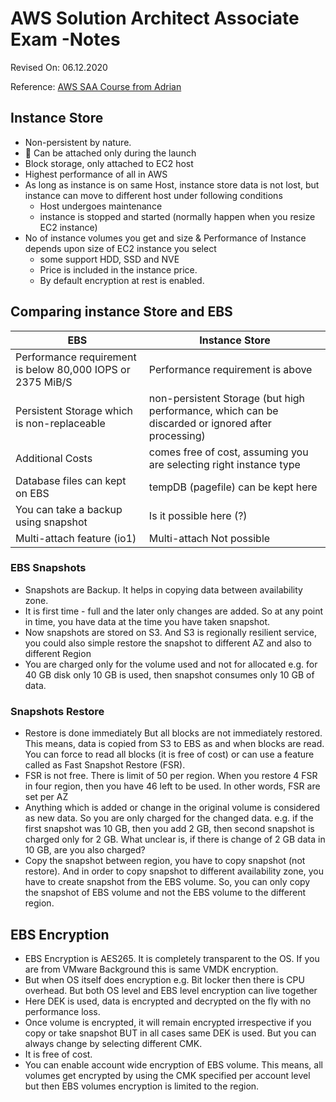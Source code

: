 # AWS Solution Architect Associate Exam -Notes

Revised On: 06.12.2020

Reference: [AWS SAA Course from Adrian](https://learn.cantrill.io/)

## Instance Store

* Non-persistent by nature.
* :magnet: Can be attached only during the launch
* Block storage, only attached to EC2 host
* Highest performance of all in AWS
* As long as instance is on same Host, instance store data is not lost, but instance can move to different host under following conditions
  * Host undergoes maintenance
  * instance is stopped and started (normally happen when you resize EC2 instance)
* No of instance volumes you get and size & Performance of Instance depends upon size of EC2 instance you select
  * some support HDD, SSD and NVE
  * Price is included in the instance price.
  * By default encryption at rest is enabled.

## Comparing instance Store and EBS

EBS | Instance Store
--- | --------------
Performance requirement is below 80,000 IOPS or 2375 MiB/S | Performance requirement is above
Persistent Storage which is non-replaceable | non-persistent Storage (but high performance, which can be discarded or ignored after processing)
Additional Costs | comes free of cost, assuming you are selecting right instance type
Database files can kept on EBS | tempDB (pagefile) can be kept here
You can take a backup using snapshot | Is it possible here (?)
Multi-attach feature (io1) | Multi-attach Not possible

### EBS Snapshots

* Snapshots are Backup. It helps in copying data between availability zone.
* It is first time - full and the later only changes are added. So at any point in time, you have data at the time you have taken snapshot.
* Now snapshots are stored on S3. And S3 is regionally resilient service, you could also simple restore the snapshot to different AZ and also to different Region
* You are charged only for the volume used and not for allocated e.g. for 40 GB disk only 10 GB is used, then snapshot consumes only 10 GB of data.

### Snapshots Restore

* Restore is done immediately But all blocks are not immediately restored. This means, data is copied from S3 to EBS as and when blocks are read. You can force to read all blocks (it is free of cost) or can use a feature called as Fast Snapshot Restore (FSR).
* FSR is not free. There is limit of 50 per region. When you restore 4 FSR in four region, then you have 46 left to be used. In other words, FSR are set per AZ
* Anything which is added or change in the original volume is considered as new data. So you are only charged for the changed data. e.g. if the first snapshot was 10 GB, then you add 2 GB, then second snapshot is charged only for 2 GB. What unclear is, if there is change of 2 GB data in 10 GB, are you also charged?
* Copy the snapshot between region, you have to copy snapshot (not restore). And in order to copy snapshot to different availability zone, you have to create snapshot from the EBS volume. So, you can only copy the snapshot of EBS volume and not the EBS volume to the different region.

## EBS Encryption

* EBS Encryption is AES265. It is completely transparent to the OS. If you are from VMware Background this is same VMDK encryption.
* But when OS itself does encryption e.g. Bit locker then there is CPU overhead. But both OS level and EBS level encryption can live together
* Here DEK is used, data is encrypted and decrypted on the fly with no performance loss.
* Once volume is encrypted, it will remain encrypted irrespective if you copy or take snapshot BUT in all cases same DEK is used. But you can always change by selecting different CMK.
* It is free of cost. 
* You can enable account wide encryption of EBS volume. This means, all volumes get encrypted by using the CMK specified per account level but then EBS volumes encryption is limited to the region.
